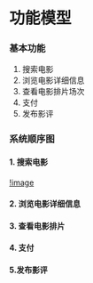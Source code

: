 # 功能模型

### 基本功能

1. 搜索电影
2. 浏览电影详细信息
3. 查看电影排片场次
4. 支付
5. 发布影评



### 系统顺序图

#### 1. 搜索电影

[!image](https://github.com/YeungLy/Test/blob/master/%E5%BA%8F%E5%88%97%E5%9B%BE1.png?raw=true)

#### 2. 浏览电影详细信息



#### 3. 查看电影排片



#### 4. 支付



#### 5.发布影评 

